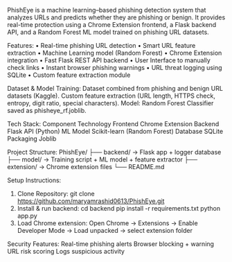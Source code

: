 PhishEye is a machine learning–based phishing detection system that analyzes URLs and predicts whether they are phishing or benign. It provides real-time protection using a Chrome Extension frontend, a Flask backend API, and a Random Forest ML model trained on phishing URL datasets.

Features:
• Real-time phishing URL detection
•	Smart URL feature extraction
•	Machine Learning model (Random Forest)
• Chrome Extension integration
• Fast Flask REST API backend
• User Interface to manually check links
• Instant browser phishing warnings
• URL threat logging using SQLite
• Custom feature extraction module

Dataset & Model Training:
Dataset combined from phishing and benign URL datasets (Kaggle). Custom feature extraction (URL length, HTTPS check, entropy, digit ratio, special characters). Model: Random Forest Classifier saved as phisheye_rf.joblib.

Tech Stack:
Component	Technology
Frontend	Chrome Extension
Backend 	Flask API (Python)
ML Model	Scikit-learn (Random Forest)
Database	SQLite
Packaging	Joblib

Project Structure:
PhishEye/
├── backend/ → Flask app + logger database
├── model/ → Training script + ML model + feature extractor
├── extension/ → Chrome extension files
└── README.md

Setup Instructions:
1. Clone Repository:
   git clone https://github.com/maryamrashid0613/PhishEye.git
2. Install & run backend:
   cd backend
   pip install -r requirements.txt
   python app.py
3. Load Chrome extension:
   Open Chrome → Extensions → Enable Developer Mode → Load unpacked → select extension folder

Security Features:
 Real-time phishing alerts
 Browser blocking + warning
 URL risk scoring
 Logs suspicious activity
